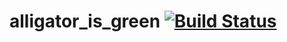 # alligator_is_green [![Build Status](https://travis-ci.org/Kodo-kakaku/alligator_is_green.svg?branch=master)](https://travis-ci.org/Kodo-kakaku/alligator_is_green)
